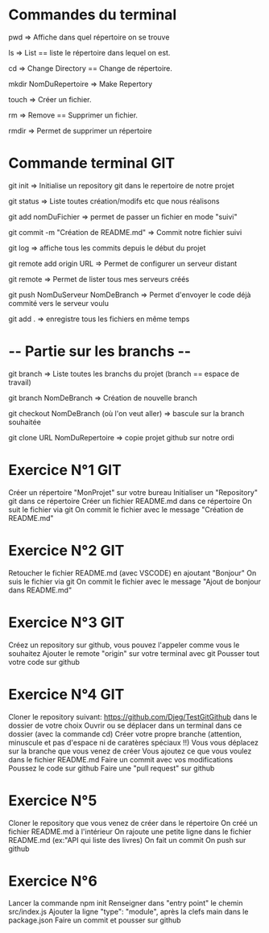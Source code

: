 # Commandes du terminal

pwd => Affiche dans quel répertoire on se trouve

ls => List == liste le répertoire dans lequel on est.

cd => Change Directory == Change de répertoire.

mkdir NomDuRepertoire => Make Repertory

touch => Créer un fichier.

rm => Remove == Supprimer un fichier.

rmdir => Permet de supprimer un répertoire

# Commande terminal GIT

git init => Initialise un repository git dans le repertoire de notre projet

git status => Liste toutes création/modifs etc que nous réalisons

git add nomDuFichier => permet de passer un fichier en mode "suivi"

git commit -m "Création de README.md" => Commit notre fichier suivi

git log => affiche tous les commits depuis le début du projet

git remote add origin URL => Permet de configurer un serveur distant

git remote => Permet de lister tous mes serveurs créés

git push NomDuServeur NomDeBranch => Permet d'envoyer le code déjà commité vers le serveur voulu

git add . => enregistre tous les fichiers en même temps

# -- Partie sur les branchs --

git branch => Liste toutes les branchs du projet (branch == espace de travail)

git branch NomDeBranch => Création de nouvelle branch

git checkout NomDeBranch (où l'on veut aller) => bascule sur la branch souhaitée

git clone URL NomDuRepertoire => copie projet github sur notre ordi

# Exercice N°1 GIT

Créer un répertoire "MonProjet" sur votre bureau
Initialiser un "Repository" git dans ce répertoire
Créer un fichier README.md dans ce répertoire
On suit le fichier via git
On commit le fichier avec le message "Création de README.md"

# Exercice N°2 GIT

Retoucher le fichier README.md (avec VSCODE) en ajoutant "Bonjour"
On suis le fichier via git
On commit le fichier avec le message "Ajout de bonjour dans README.md"

# Exercice N°3 GIT
Créez un repository sur github, vous pouvez l'appeler comme vous le souhaitez
Ajouter le remote "origin" sur votre terminal avec git
Pousser tout votre code sur github

# Exercice N°4 GIT

Cloner le repository suivant: https://github.com/Djeg/TestGitGithub dans le dossier de votre choix
Ouvrir ou se déplacer dans un terminal dans ce dossier (avec la commande cd)
Créer votre propre branche (attention, minuscule et pas d'espace ni de caratères spéciaux !!)
Vous vous déplacez sur la branche que vous venez de créer
Vous ajoutez ce que vous voulez dans le fichier README.md
Faire un commit avec vos modifications
Poussez le code sur github
Faire une "pull request" sur github

# Exercice N°5

Cloner le repository que vous venez de créer dans le répertoire
On créé un fichier README.md à l'intérieur
On rajoute une petite ligne dans le fichier README.md (ex:"API qui liste des livres)
On fait un commit
On push sur github

# Exercice N°6

Lancer la commande npm init
Renseigner dans "entry point" le chemin src/index.js
Ajouter la ligne "type": "module", après la clefs main dans le package.json
Faire un commit et pousser sur github